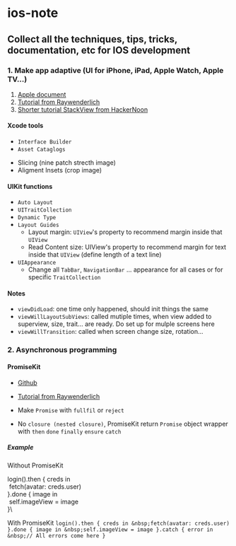 # ios-note

## Collect all the techniques, tips, tricks, documentation, etc for IOS development

### 1. Make app adaptive (UI for iPhone, iPad, Apple Watch, Apple TV...)

1. [Apple document](https://developer.apple.com/design/adaptivity/)
1. [Tutorial from Raywenderlich](https://www.raywenderlich.com/162311/adaptive-layout-tutorial-ios-11-getting-started)
1. [Shorter tutorial StackView from HackerNoon](https://www.raywenderlich.com/162311/adaptive-layout-tutorial-ios-11-getting-started)

#### Xcode tools
* `Interface Builder`
* `Asset Cataglogs`
 - Slicing (nine patch strecth image)
 - Aligment Insets (crop image)
#### UIKit functions 
* `Auto Layout`
* `UITraitCollection`
* `Dynamic Type`
* `Layout Guides`
  *  Layout margin: `UIView`'s property to recommend margin inside that `UIView`
  * Read Content size: UIView's property to recommend margin for text inside that `UIView` (define length of a text line)
* `UIAppearance`
  * Change all `TabBar`, `NavigationBar` ... appearance for all cases or for specific `TraitCollection`

#### Notes
* `viewDidLoad`: one time only happened, should init things the same
* `viewWillLayoutSubViews`: called mutiple times, when view added to superview, size, trait... are ready. Do set up for mulple screens here
* `viewWillTransition`: called when screen change size, rotation...

### 2. Asynchronous programming

#### PromiseKit
* [Github](https://github.com/mxcl/PromiseKit)
* [Tutorial from Raywenderlich](https://www.raywenderlich.com/145683/getting-started-promises-promisekit)

* Make `Promise` with `fullfil` or `reject`
* No `closure (nested closure)`, PromiseKit return `Promise` object wrapper with `then` `done` `finally` `ensure` `catch`
##### Example
Without PromiseKit

login().then { creds in\
    &nbsp;fetch(avatar: creds.user)\
}.done { image in\
    &nbsp;self.imageView = image\
}\


With PromiseKit
`
login().then { creds in
    &nbsp;fetch(avatar: creds.user)
}.done { image in
    &nbsp;self.imageView = image
}.catch { error in
  &nbsp;// All errors come here
}
`


